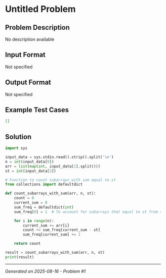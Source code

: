 # Untitled Problem

## Problem Description
No description available

## Input Format
Not specified

## Output Format
Not specified

## Example Test Cases
```json
[]
```

## Solution
```python
import sys

input_data = sys.stdin.read().strip().split('\n')
n = int(input_data[0])
arr = list(map(int, input_data[1].split()))
st = int(input_data[2])

# Function to count subarrays with sum equal to st
from collections import defaultdict

def count_subarrays_with_sum(arr, n, st):
    count = 0
    current_sum = 0
    sum_freq = defaultdict(int)
    sum_freq[0] = 1  # To account for subarrays that equal to st from start

    for i in range(n):
        current_sum += arr[i]
        count += sum_freq[current_sum - st]
        sum_freq[current_sum] += 1

    return count

result = count_subarrays_with_sum(arr, n, st)
print(result)
```

---
*Generated on 2025-08-16 - Problem #1*